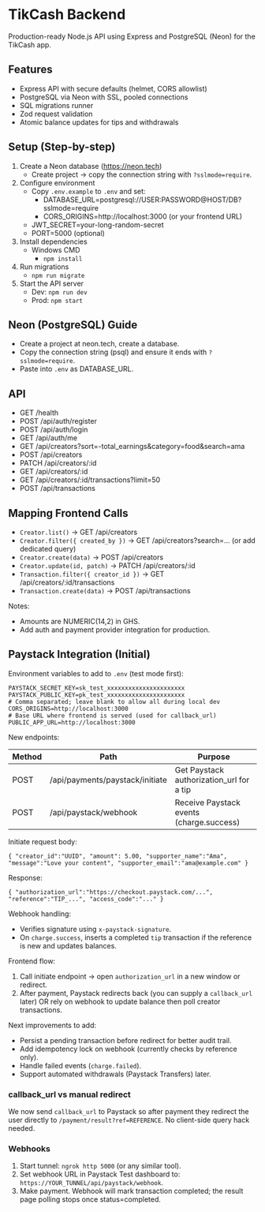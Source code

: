 # TikCash Backend

Production-ready Node.js API using Express and PostgreSQL (Neon) for the TikCash app.

## Features
- Express API with secure defaults (helmet, CORS allowlist)
- PostgreSQL via Neon with SSL, pooled connections
- SQL migrations runner
- Zod request validation
- Atomic balance updates for tips and withdrawals

## Setup (Step-by-step)
1) Create a Neon database (https://neon.tech)
   - Create project → copy the connection string with `?sslmode=require`.
2) Configure environment
   - Copy `.env.example` to `.env` and set:
     - DATABASE_URL=postgresql://USER:PASSWORD@HOST/DB?sslmode=require
     - CORS_ORIGINS=http://localhost:3000 (or your frontend URL)
   - JWT_SECRET=your-long-random-secret
   - PORT=5000 (optional)
3) Install dependencies
   - Windows CMD
     - `npm install`
4) Run migrations
   - `npm run migrate`
5) Start the API server
   - Dev: `npm run dev`
   - Prod: `npm start`

## Neon (PostgreSQL) Guide
- Create a project at neon.tech, create a database.
- Copy the connection string (psql) and ensure it ends with `?sslmode=require`.
- Paste into `.env` as DATABASE_URL.

## API
- GET /health
- POST /api/auth/register
- POST /api/auth/login
- GET /api/auth/me
- GET /api/creators?sort=-total_earnings&category=food&search=ama
- POST /api/creators
- PATCH /api/creators/:id
- GET /api/creators/:id
- GET /api/creators/:id/transactions?limit=50
- POST /api/transactions

## Mapping Frontend Calls
- `Creator.list()` -> GET /api/creators
- `Creator.filter({ created_by })` -> GET /api/creators?search=... (or add dedicated query)
- `Creator.create(data)` -> POST /api/creators
- `Creator.update(id, patch)` -> PATCH /api/creators/:id
- `Transaction.filter({ creator_id })` -> GET /api/creators/:id/transactions
- `Transaction.create(data)` -> POST /api/transactions

Notes:
- Amounts are NUMERIC(14,2) in GHS.
- Add auth and payment provider integration for production.

## Paystack Integration (Initial)

Environment variables to add to `.env` (test mode first):

```
PAYSTACK_SECRET_KEY=sk_test_xxxxxxxxxxxxxxxxxxxxxx
PAYSTACK_PUBLIC_KEY=pk_test_xxxxxxxxxxxxxxxxxxxxxx
# Comma separated; leave blank to allow all during local dev
CORS_ORIGINS=http://localhost:3000
# Base URL where frontend is served (used for callback_url)
PUBLIC_APP_URL=http://localhost:3000
```

New endpoints:

| Method | Path | Purpose |
|--------|------|---------|
| POST | /api/payments/paystack/initiate | Get Paystack authorization_url for a tip |
| POST | /api/paystack/webhook | Receive Paystack events (charge.success) |

Initiate request body:
```
{ "creator_id":"UUID", "amount": 5.00, "supporter_name":"Ama", "message":"Love your content", "supporter_email":"ama@example.com" }
```
Response:
```
{ "authorization_url":"https://checkout.paystack.com/...", "reference":"TIP_...", "access_code":"..." }
```

Webhook handling:
- Verifies signature using `x-paystack-signature`.
- On `charge.success`, inserts a completed `tip` transaction if the reference is new and updates balances.

Frontend flow:
1. Call initiate endpoint -> open `authorization_url` in a new window or redirect.
2. After payment, Paystack redirects back (you can supply a `callback_url` later) OR rely on webhook to update balance then poll creator transactions.

Next improvements to add:
- Persist a pending transaction before redirect for better audit trail.
- Add idempotency lock on webhook (currently checks by reference only).
- Handle failed events (`charge.failed`).
- Support automated withdrawals (Paystack Transfers) later.

### callback_url vs manual redirect
We now send `callback_url` to Paystack so after payment they redirect the user directly to `/payment/result?ref=REFERENCE`. No client-side query hack needed.

### Webhooks
1. Start tunnel: `ngrok http 5000` (or any similar tool).
2. Set webhook URL in Paystack Test dashboard to: `https://YOUR_TUNNEL/api/paystack/webhook`.
3. Make payment. Webhook will mark transaction completed; the result page polling stops once status=completed.

